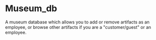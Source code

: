# Museum_db
A museum database which allows you to add or remove artifacts as an employee, or browse other artifacts if you are a "customer/guest" or an employee.
